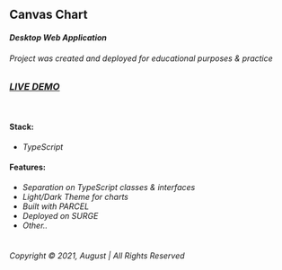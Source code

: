 ## Canvas Chart
#### _Desktop Web Application_
###### Project was created and deployed for educational purposes & practice

### [_LIVE DEMO_]()  
&nbsp;  

#### Stack:
* _TypeScript_
#### Features:
* _Separation on TypeScript classes & interfaces_
* _Light/Dark Theme for charts_
* _Built with PARCEL_
* _Deployed on SURGE_
* _Other.._
&nbsp;
&nbsp;  
&nbsp;  
###### Copyright © 2021, August | All Rights Reserved